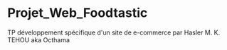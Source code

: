 # Projet_Web_Foodtastic
 TP développement spécifique d'un site de e-commerce par Hasler M. K. TEHOU aka Octhama

